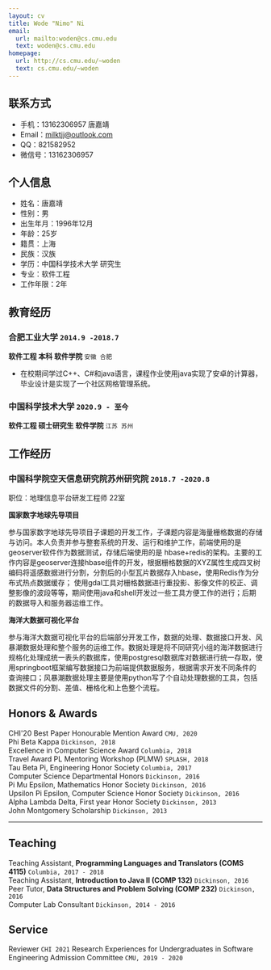 ```yaml
---
layout: cv
title: Wode "Nimo" Ni
email:
  url: mailto:woden@cs.cmu.edu
  text: woden@cs.cmu.edu
homepage:
  url: http://cs.cmu.edu/~woden
  text: cs.cmu.edu/~woden
---
```




## 联系方式
- 手机：13162306957   唐嘉靖
- Email：milktjj@outlook.com
- QQ：821582952
- 微信号：13162306957


## 个人信息

 - 姓名：唐嘉靖
 - 性别：男
 - 出生年月：1996年12月
 - 年龄：25岁
 - 籍贯：上海
 - 民族：汉族
 - 学历：中国科学技术大学 研究生
 - 专业：软件工程
 - 工作年限：2年

## 教育经历

### 合肥工业大学 `2014.9 -2018.7`

**软件工程 本科 软件学院** `安徽 合肥`



- 在校期间学过C++、C#和java语言，课程作业使用java实现了安卓的计算器，毕业设计是实现了一个社区网格管理系统。

### 中国科学技术大学 `2020.9 - 至今 ` 

**软件工程 硕士研究生 软件学院** `江苏 苏州`


## 工作经历

### **中国科学院空天信息研究院苏州研究院** `2018.7 -2020.8`

职位：地理信息平台研发工程师   22室

**国家数字地球先导项目**

​	      参与国家数字地球先导项目子课题的开发工作，子课题内容是海量栅格数据的存储与访问。本人负责并参与整套系统的开发、运行和维护工作，前端使用的是geoserver软件作为数据测试，存储后端使用的是 hbase+redis的架构。主要的工作内容是geoserver连接hbase组件的开发，根据栅格数据的XYZ属性生成四叉树编码将遥感数据进行分割，分割后的小型瓦片数据存入hbase，使用Redis作为分布式热点数据缓存； 使用gdal工具对栅格数据进行重投影、影像文件的校正、调整影像的波段等等，期间使用java和shell开发过一些工具方便工作的进行；后期的数据导入和服务器运维工作。



**海洋大数据可视化平台**

​		    参与海洋大数据可视化平台的后端部分开发工作，数据的处理、数据接口开发、风暴潮数据处理和整个服务的运维工作。数据处理是将不同研究小组的海洋数据进行规格化处理成统一表头的数据库，使用postgresql数据库对数据进行统一存取，使用springboot框架编写数据接口为前端提供数据服务，根据需求开发不同条件的查询接口；风暴潮数据处理主要是使用python写了个自动处理数据的工具，包括数据文件的分割、差值、栅格化和上色整个流程。

## Honors & Awards

CHI'20 Best Paper Honourable Mention Award `CMU, 2020` <br>
Phi Beta Kappa `Dickinson, 2018` <br>
Excellence in Computer Science Award `Columbia, 2018` <br>
Travel Award PL Mentoring Workshop (PLMW) `SPLASH, 2018` <br>
Tau Beta Pi, Engineering Honor Society `Columbia, 2017` <br>
Computer Science Departmental Honors `Dickinson, 2016` <br>
Pi Mu Epsilon, Mathematics Honor Society `Dickinson, 2016` <br>
Upsilon Pi Epsilon, Computer Science Honor Society `Dickinson, 2016` <br>
Alpha Lambda Delta, First year Honor Society `Dickinson, 2013`<br>
John Montgomery Scholarship `Dickinson, 2013` <br>

---

## Teaching

Teaching Assistant, **Programming Languages and Translators (COMS 4115)** `Columbia, 2017 - 2018` <br>
Teaching Assistant, **Introduction to Java II (COMP 132)** `Dickinson, 2016` <br>
Peer Tutor, **Data Structures and Problem Solving (COMP 232)** `Dickinson, 2016` <br>
Computer Lab Consultant `Dickinson, 2014 - 2016` <br>


## Service

Reviewer `CHI 2021`
Research Experiences for Undergraduates in Software Engineering Admission Committee `CMU, 2019 - 2020`

<!-- ### Footer

Last updated: May 2013 -->
